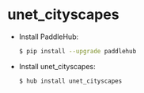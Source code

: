 # unet_cityscapes
* Install PaddleHub: 

    ```bash
    $ pip install --upgrade paddlehub
    ```

* Install unet_cityscapes: 

    ```bash
    $ hub install unet_cityscapes
    ```
